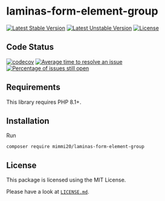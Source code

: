 # laminas-form-element-group

[![Latest Stable Version](https://poser.pugx.org/mimmi20/laminas-form-element-group/v/stable?format=flat-square)](https://packagist.org/packages/mimmi20/laminas-form-element-group)
[![Latest Unstable Version](https://poser.pugx.org/mimmi20/laminas-form-element-group/v/unstable?format=flat-square)](https://packagist.org/packages/mimmi20/laminas-form-element-group)
[![License](https://poser.pugx.org/mimmi20/laminas-form-element-group/license?format=flat-square)](https://packagist.org/packages/mimmi20/laminas-form-element-group)

## Code Status

[![codecov](https://codecov.io/gh/mimmi20/laminas-form-element-group/branch/master/graph/badge.svg)](https://codecov.io/gh/mimmi20/laminas-form-element-group)
[![Average time to resolve an issue](http://isitmaintained.com/badge/resolution/mimmi20/laminas-form-element-group.svg)](http://isitmaintained.com/project/mimmi20/laminas-form-element-group "Average time to resolve an issue")
[![Percentage of issues still open](http://isitmaintained.com/badge/open/mimmi20/laminas-form-element-group.svg)](http://isitmaintained.com/project/mimmi20/laminas-form-element-group "Percentage of issues still open")


## Requirements

This library requires PHP 8.1+.

## Installation

Run

```shell
composer require mimmi20/laminas-form-element-group
```

## License

This package is licensed using the MIT License.

Please have a look at [`LICENSE.md`](LICENSE.md).
